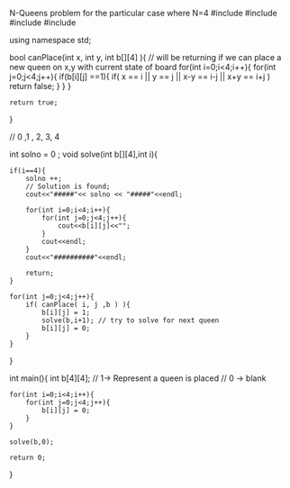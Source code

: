 N-Queens problem for the particular case  where N=4
#include<iostream>
#include<vector>
#include<map>
#include<algorithm>

using namespace std;

bool canPlace(int x, int y, int b[][4] ){
    // will be returning if we can place a new queen on x,y with current state of board
	for(int i=0;i<4;i++){
		for(int j=0;j<4;j++){
			if(b[i][j] ==1){
				if( x == i || y == j || x-y == i-j || x+y == i+j )
					return false;
			}
		}
	}

	return true;
}

// 0 ,1 , 2, 3, 4

int solno  = 0 ;
void solve(int b[][4],int i){

	if(i==4){
		solno ++;
		// Solution is found;
		cout<<"#####"<< solno << "#####"<<endl;

		for(int i=0;i<4;i++){
			for(int j=0;j<4;j++){
				cout<<b[i][j]<<"";
			}
			cout<<endl;
		}
		cout<<"##########"<<endl;

		return;
	}

	for(int j=0;j<4;j++){
		if( canPlace( i, j ,b ) ){
			b[i][j] = 1;
			solve(b,i+1); // try to solve for next queen
			b[i][j] = 0;
		}
	}

}

int main(){
	int b[4][4];
	// 1-> Represent a queen is placed
	// 0 -> blank

	for(int i=0;i<4;i++){
		for(int j=0;j<4;j++){
			b[i][j] = 0;
		}
	}

	solve(b,0);

	return 0;
}
